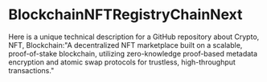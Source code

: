 # BlockchainNFTRegistryChainNext
Here is a unique technical description for a GitHub repository about Crypto, NFT, Blockchain:"A decentralized NFT marketplace built on a scalable, proof-of-stake blockchain, utilizing zero-knowledge proof-based metadata encryption and atomic swap protocols for trustless, high-throughput transactions."
